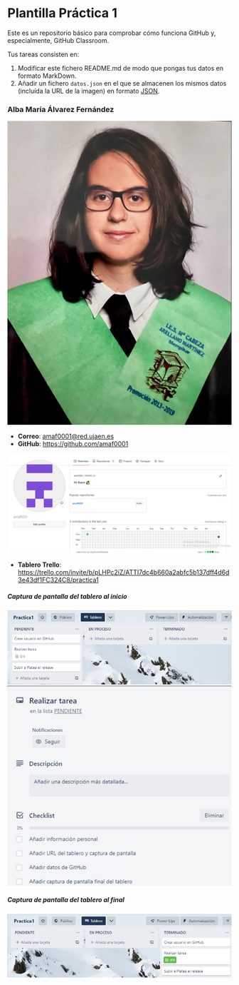 # Plantilla Práctica 1
Este es un repositorio básico para comprobar cómo funciona GitHub y, especialmente, GitHub Classroom.

Tus tareas consisten en:
1) Modificar este fichero README.md de modo que pongas tus datos en formato MarkDown.
2) Añadir un fichero <code>datos.json</code> en el que se almacenen los mismos datos (incluída la URL de la imagen) en formato [JSON](https://es.wikipedia.org/wiki/JSON).

### Alba María Álvarez Fernández
<img src="Foto Perfil UJA.jpeg">

* **Correo**: amaf0001@red.ujaen.es
* **GitHub**: https://github.com/amaf0001
<img src="capturaGitHub.jpg">

* **Tablero Trello**: https://trello.com/invite/b/pLHPc2iZ/ATTI7dc4b660a2abfc5b137dff4d6d3e43df1FC324C8/practica1

##### Captura de pantalla del tablero al inicio
<img src="tableroInicio.jpg">
<img src="tableroInicio_2.jpg">

##### Captura de pantalla del tablero al final
<img src="tableroFinal.jpg">